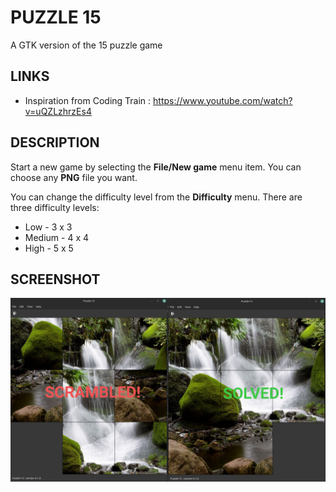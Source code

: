 # PUZZLE 15

A GTK version of the 15 puzzle game

## LINKS

* Inspiration from Coding Train : https://www.youtube.com/watch?v=uQZLzhrzEs4

## DESCRIPTION

Start a new game by selecting the **File/New game** menu item. You can choose any **PNG** file you want. 

You can change the difficulty level from the **Difficulty** menu. There are three difficulty levels:

* Low - 3 x 3
* Medium - 4 x 4 
* High - 5 x 5

## SCREENSHOT

![screenshot](assets/screenshot.png)
